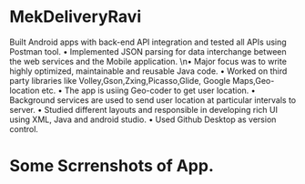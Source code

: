 # MekDeliveryRavi
Built Android apps with back-end API integration and tested all APIs using Postman tool. 
• Implemented JSON parsing for data interchange between the web services and the Mobile application. 
\n• Major focus was to write highly optimized, maintainable and reusable Java code. 
• Worked on third party libraries like Volley,Gson,Zxing,Picasso,Glide, Google Maps,Geo-location etc. 
• The app is usiing Geo-coder to get user location.
• Background services are used to send user location at particular intervals to server.
• Studied different layouts and responsible in developing rich UI using XML, Java and android studio. 
• Used Github Desktop as version control.

# Some Scrrenshots of App.
